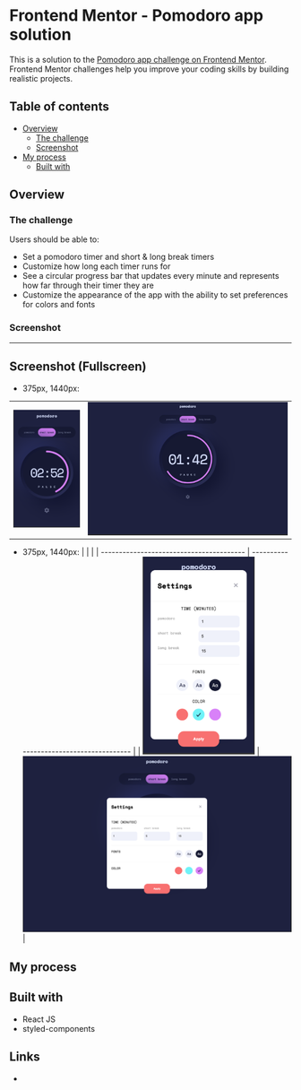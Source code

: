 # Frontend Mentor - Pomodoro app solution

This is a solution to the [Pomodoro app challenge on Frontend Mentor](https://www.frontendmentor.io/challenges/pomodoro-app-KBFnycJ6G). Frontend Mentor challenges help you improve your coding skills by building realistic projects.

## Table of contents

- [Overview](#overview)
  - [The challenge](#the-challenge)
  - [Screenshot](#screenshot)
- [My process](#my-process)
  - [Built with](#built-with)



## Overview

### The challenge

Users should be able to:

- Set a pomodoro timer and short & long break timers
- Customize how long each timer runs for
- See a circular progress bar that updates every minute and represents how far through their timer they are
- Customize the appearance of the app with the ability to set preferences for colors and fonts

### Screenshot

---

## Screenshot (Fullscreen)

- 375px, 1440px:

|                                            |                                             |
| ------------------------------------------ | ------------------------------------------- |
| <img src="./public/375-1.png" width="200"> | <img src="./public/1440-1.png" width="600"> |

- 375px, 1440px:
  | | |
  | ---------------------------------------- | ---------------------------------------- |
  | <img src="./public/375-2.png" width="200"> | <img src="./public/1440-2.png" width="600"> |

## My process

## Built with

- React JS
- styled-components



##

## Links

-
